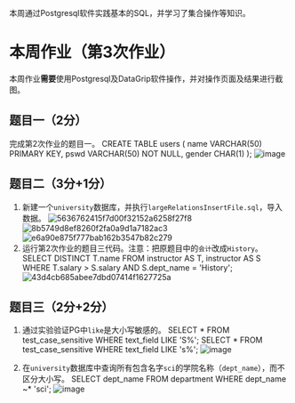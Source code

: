 本周通过Postgresql软件实践基本的SQL，并学习了集合操作等知识。

# 本周作业（第3次作业）
本周作业**需要**使用Postgresql及DataGrip软件操作，并对操作页面及结果进行截图。

## 题目一（2分）

完成第2次作业的题目一。
CREATE TABLE users (
    name VARCHAR(50) PRIMARY KEY,
    pswd VARCHAR(50) NOT NULL,
    gender CHAR(1)
);
![image](https://github.com/user-attachments/assets/775ae8cd-416f-4d62-92ed-78cd208a9380)


## 题目二（3分+1分）
1. 新建一个`university`数据库，并执行`largeRelationsInsertFile.sql`，导入数据。
![5636762415f7d00f32152a6258f27f8](https://github.com/user-attachments/assets/be24dab3-9817-4bb3-84f1-a6ef6cb12dc1)
![8b5749d8ef8260f2fa0a9d1a7182ac3](https://github.com/user-attachments/assets/8765d453-4ca6-40b0-9cb0-300882dc95db)
![e6a90e875f777bab162b3547b82c279](https://github.com/user-attachments/assets/ec7deb1a-3016-419b-9170-3d69b7951532)
3. 运行第2次作业的题目三代码。注意：把原题目中的`会计`改成`History`。
SELECT DISTINCT T.name
FROM instructor AS T, instructor AS S
WHERE T.salary > S.salary AND S.dept_name = 'History';
![43d4cb685abee7dbd07414f1627725a](https://github.com/user-attachments/assets/e63ab40b-e792-4394-883b-43f37ad182f1)

## 题目三（2分+2分）
1. 通过实验验证PG中`like`是大小写敏感的。
SELECT * FROM test_case_sensitive WHERE text_field LIKE 'S%';
SELECT * FROM test_case_sensitive WHERE text_field LIKE 's%';
 ![image](https://github.com/user-attachments/assets/f2369ee6-d385-499d-a1b8-574a91263c8f)

2. 在`university`数据库中查询所有包含名字`sci`的学院名称（`dept_name`），而不区分大小写。
SELECT dept_name
FROM department
WHERE dept_name ~* 'sci';
![image](https://github.com/user-attachments/assets/fe75c31a-186c-4d2f-a2cf-6062a6c73cc9)

